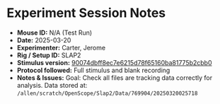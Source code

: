 # Experiment Session Notes

- **Mouse ID:** N/A (Test Run)
- **Date:** 2025-03-20
- **Experimenter:** Carter, Jerome
- **Rig / Setup ID:** SLAP2
- **Stimulus version:** [90074dbff8ec7e6215d78f65160ba81775b2cbb0](https://github.com/AllenNeuralDynamics/openscope-community-predictive-processing/commit/90074dbff8ec7e6215d78f65160ba81775b2cbb0)
- **Protocol followed:** Full stimulus and blank recording
- **Notes & Issues:**
Goal: Check all files are tracking data correctly for analysis.
Data stored at: `/allen/scratch/OpenScope/Slap2/Data/769904/20250320025718`